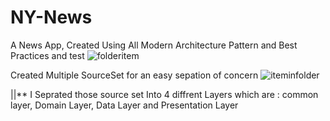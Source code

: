 # NY-News
A News App, Created Using All Modern Architecture Pattern and Best Practices and test
![folderitem](https://user-images.githubusercontent.com/82580142/153200304-413fa7c7-f740-4540-8463-ece3f11bee2f.jpg)

Created Multiple SourceSet for an easy sepation of concern
![iteminfolder](https://user-images.githubusercontent.com/82580142/153200882-d75a454f-73e6-4240-b5ea-036c6df7b1f0.jpg)

||** I Seprated those source set Into 4 diffrent Layers which are : common layer, Domain Layer, Data Layer and Presentation Layer
